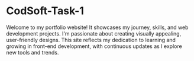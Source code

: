 # CodSoft-Task-1
Welcome to my portfolio website! It showcases my journey, skills, and web development projects. I'm passionate about creating visually appealing, user-friendly designs. This site reflects my dedication to learning and growing in front-end development, with continuous updates as I explore new tools and trends.
